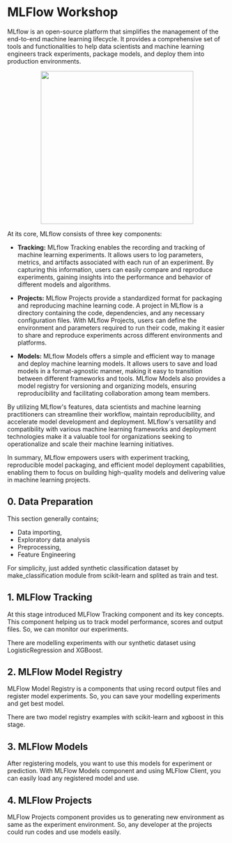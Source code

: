 # MLFlow Workshop
MLflow is an open-source platform that simplifies the management of the end-to-end machine learning lifecycle. It 
provides a comprehensive set of tools and functionalities to help data scientists and machine learning engineers track 
experiments, package models, and deploy them into production environments.

<img src="https://adatis.co.uk/wp-content/uploads/MLflow-logo.png" width="350" style="display: block; margin-left: auto; margin-right: auto">

At its core, MLflow consists of three key components:

* **Tracking:** MLflow Tracking enables the recording and tracking of machine learning experiments. It allows users to 
log parameters, metrics, and artifacts associated with each run of an experiment. By capturing this information, users 
can easily compare and reproduce experiments, gaining insights into the performance and behavior of different models 
and algorithms.

* **Projects:** MLflow Projects provide a standardized format for packaging and reproducing machine learning code. A 
project in MLflow is a directory containing the code, dependencies, and any necessary configuration files. With MLflow 
Projects, users can define the environment and parameters required to run their code, making it easier to share and 
reproduce experiments across different environments and platforms.

* **Models:** MLflow Models offers a simple and efficient way to manage and deploy machine learning models. It allows 
users to save and load models in a format-agnostic manner, making it easy to transition between different frameworks 
and tools. MLflow Models also provides a model registry for versioning and organizing models, ensuring reproducibility 
and facilitating collaboration among team members.

By utilizing MLflow's features, data scientists and machine learning practitioners can streamline their workflow, 
maintain reproducibility, and accelerate model development and deployment. MLflow's versatility and compatibility with 
various machine learning frameworks and deployment technologies make it a valuable tool for organizations seeking to 
operationalize and scale their machine learning initiatives.

In summary, MLflow empowers users with experiment tracking, reproducible model packaging, and efficient model deployment
capabilities, enabling them to focus on building high-quality models and delivering value in machine learning projects.

## 0. Data Preparation
This section generally contains; 
* Data importing,
* Exploratory data analysis
* Preprocessing,
* Feature Engineering

For simplicity, just added synthetic classification dataset by make_classification module from scikit-learn and splited 
as train and test.

## 1. MLFlow Tracking
At this stage introduced MLFlow Tracking component and its key concepts. This component helping us to track model
performance, scores and output files. So, we can monitor our experiments.

There are modelling experiments with our synthetic dataset using LogisticRegression and XGBoost. 

## 2. MLFlow Model Registry
MLFlow Model Registry is a components that using record output files and register model experiments. So, you can save
your modelling experiments and get best model.

There are two model registry examples with scikit-learn and xgboost in this stage.

## 3. MLFlow Models
After registering models, you want to use this models for experiment or prediction. With MLFlow Models component and
using MLFlow Client, you can easily load any registered model and use.

## 4. MLFlow Projects
MLFlow Projects component provides us to generating new environment as same as the experiment environment. So, any
developer at the projects could run codes and use models easily. 
